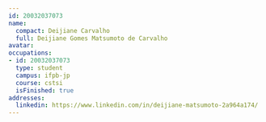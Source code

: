 ```yaml
---
id: 20032037073
name:
  compact: Deijiane Carvalho
  full: Deijiane Gomes Matsumoto de Carvalho
avatar:
occupations:
- id: 20032037073
  type: student
  campus: ifpb-jp
  course: cstsi
  isFinished: true
addresses:
  linkedin: https://www.linkedin.com/in/deijiane-matsumoto-2a964a174/
---
```

